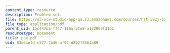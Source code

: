 ```yaml
---
content_type: resource
description: Problem set.
file: https://ol-ocw-studio-app-qa.s3.amazonaws.com/courses/hst-582j-biomedical-signal-and-image-processing-spring-2007/83e64efdc5777b46af92d862f5564a89_psx.pdf
file_type: application/pdf
parent_uid: 15c447ba-ff47-116a-5fe8-a17296ef31b1
resourcetype: Document
title: psx.pdf
uid: 83e64efd-c577-7b46-af92-d862f5564a89
---
```

